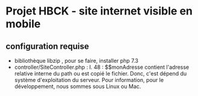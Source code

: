 # Projet HBCK - site internet visible en mobile
## configuration requise
- bibliothèque libzip , pour se faire, installer php 7.3
- controller/SiteController.php : l. 48 : $$monAdresse contient l'adresse relative interne du path ou est copié le fichier.
Donc, c'est dépend du système d'exploitation du serveur.
Pour information, pour le développement, nous sommes sous Linux ou Mac.